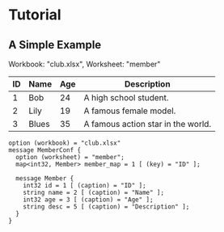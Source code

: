 # Tutorial

## A Simple Example

Workbook: "club.xlsx", Worksheet: "member"

| ID  | Name  | Age | Description                        |
| --- | ----- | --- | ---------------------------------- |
| 1   | Bob   | 24  | A high school student.             |
| 2   | Lily  | 19  | A famous female model.             |
| 3   | Blues | 35  | A famous action star in the world. |

```proto3
option (workbook) = "club.xlsx"
message MemberConf {
  option (worksheet) = "member";
  map<int32, Member> member_map = 1 [ (key) = "ID" ];

  message Member {
    int32 id = 1 [ (caption) = "ID" ];
    string name = 2 [ (caption) = "Name" ];
    int32 age = 3 [ (caption) = "Age" ];
    string desc = 5 [ (caption) = "Description" ];
  }
}
```